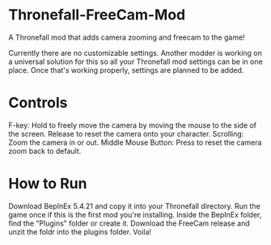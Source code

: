# Thronefall-FreeCam-Mod
A Thronefall mod that adds camera zooming and freecam to the game!

Currently there are no customizable settings. Another modder is working on a universal solution for this so all your Thronefall mod settings can be in one place. Once that's working properly, settings are planned to be added.

# Controls
F-key: Hold to freely move the camera by moving the mouse to the side of the screen. Release to reset the camera onto your character.
Scrolling: Zoom the camera in or out.
Middle Mouse Button: Press to reset the camera zoom back to default. 

# How to Run
Download BepInEx 5.4.21 and copy it into your Thronefall directory. Run the game once if this is the first mod you're installing. Inside the BepInEx folder, find the "Plugins" folder or create it. Download the FreeCam release and unzit the foldr into the plugins folder. Voila!

